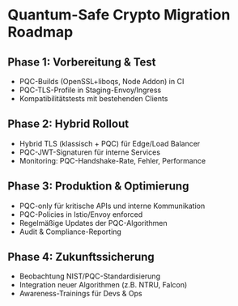 # Quantum-Safe Crypto Migration Roadmap

## Phase 1: Vorbereitung & Test
- PQC-Builds (OpenSSL+liboqs, Node Addon) in CI
- PQC-TLS-Profile in Staging-Envoy/Ingress
- Kompatibilitätstests mit bestehenden Clients

## Phase 2: Hybrid Rollout
- Hybrid TLS (klassisch + PQC) für Edge/Load Balancer
- PQC-JWT-Signaturen für interne Services
- Monitoring: PQC-Handshake-Rate, Fehler, Performance

## Phase 3: Produktion & Optimierung
- PQC-only für kritische APIs und interne Kommunikation
- PQC-Policies in Istio/Envoy enforced
- Regelmäßige Updates der PQC-Algorithmen
- Audit & Compliance-Reporting

## Phase 4: Zukunftssicherung
- Beobachtung NIST/PQC-Standardisierung
- Integration neuer Algorithmen (z.B. NTRU, Falcon)
- Awareness-Trainings für Devs & Ops

